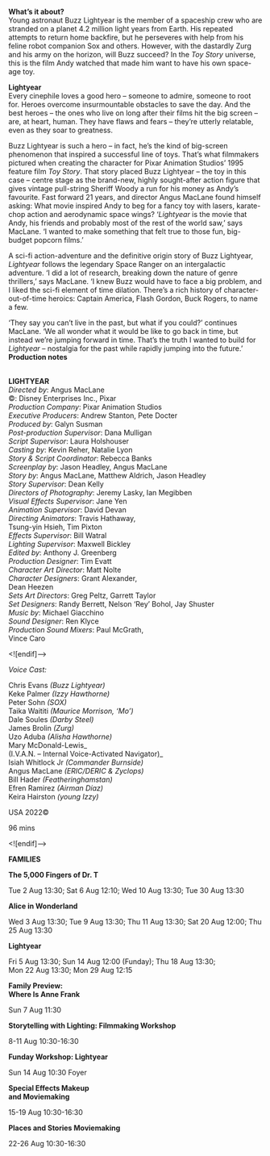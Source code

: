 

**What’s it about?**  
Young astronaut Buzz Lightyear is the member of a spaceship crew who are stranded on a planet 4.2 million light years from Earth. His repeated attempts to return home backfire, but he perseveres with help from his feline robot companion Sox and others. However, with the dastardly Zurg and his army on the horizon, will Buzz succeed? In the _Toy Story_ universe, this is the film Andy watched that made him want to have his own  space-age toy.


**Lightyear**  
Every cinephile loves a good hero – someone to admire, someone to root for. Heroes overcome insurmountable obstacles to save the day. And the best heroes – the ones who live on long after their films hit the big screen – are, at heart, human. They have flaws and fears – they’re utterly relatable, even as they soar to greatness.

Buzz Lightyear is such a hero – in fact, he’s the kind of big-screen phenomenon that inspired a successful line of toys. That’s what filmmakers pictured when creating the character for Pixar Animation Studios’ 1995 feature film _Toy Story_. That story placed Buzz Lightyear – the toy in this case – centre stage as the brand-new, highly sought-after action figure that gives vintage pull-string Sheriff Woody a run for his money as Andy’s favourite. Fast forward 21 years, and director Angus MacLane found himself asking: What movie inspired Andy to beg for a fancy toy with lasers, karate-chop action and aerodynamic space wings? ‘_Lightyear_ is the movie that Andy, his friends and probably most of the rest of the world saw,’ says MacLane. ‘I wanted to make something that felt true to those fun, big-budget popcorn films.’

A sci-fi action-adventure and the definitive origin story of Buzz Lightyear, _Lightyear_ follows the legendary Space Ranger on an intergalactic adventure. ‘I did a lot of research, breaking down the nature of genre thrillers,’ says MacLane. ‘I knew Buzz would have to face a big problem, and I liked the sci-fi element of time dilation. There’s a rich history of character-out-of-time heroics: Captain America, Flash Gordon,  Buck Rogers, to name a few.

‘They say you can’t live in the past, but what if you could?’ continues MacLane. ‘We all wonder what it would be like to go back in time, but instead we’re jumping forward in time. That’s the truth I wanted to build for _Lightyear_ – nostalgia for the past while rapidly jumping into the future.’  
**Production notes**
<br><br>

**LIGHTYEAR**  
_Directed by_: Angus MacLane  
©: Disney Enterprises Inc., Pixar  
_Production Company_: Pixar Animation Studios  
_Executive Producers_: Andrew Stanton,  Pete Docter  
_Produced by_: Galyn Susman  
_Post-production Supervisor_: Dana Mulligan  
_Script Supervisor_: Laura Holshouser  
_Casting by_: Kevin Reher, Natalie Lyon  
_Story & Script Coordinator_: Rebecca Banks  
_Screenplay by_: Jason Headley, Angus MacLane  
_Story by_: Angus MacLane, Matthew Aldrich, Jason Headley  
_Story Supervisor_: Dean Kelly  
_Directors of Photography_: Jeremy Lasky,  Ian Megibben  
_Visual Effects Supervisor_: Jane Yen  
_Animation Supervisor_: David Devan  
_Directing Animators_: Travis Hathaway,  
Tsung-yin Hsieh, Tim Pixton  
_Effects Supervisor_: Bill Watral  
_Lighting Supervisor_: Maxwell Bickley  
_Edited by_: Anthony J. Greenberg  
_Production Designer_: Tim Evatt  
_Character Art Director_: Matt Nolte  
_Character Designers_: Grant Alexander,  
Dean Heezen  
_Sets Art Directors_: Greg Peltz, Garrett Taylor  
_Set Designers_: Randy Berrett, Nelson ‘Rey’ Bohol, Jay Shuster  
_Music by_: Michael Giacchino  
_Sound Designer_: Ren Klyce  
_Production Sound Mixers_: Paul McGrath,  
Vince Caro

<![endif]-->

_Voice Cast:_

Chris Evans _(Buzz Lightyear)_  
Keke Palmer _(Izzy Hawthorne)_  
Peter Sohn _(SOX)_  
Taika Waititi _(Maurice Morrison, ‘Mo’)_  
Dale Soules _(Darby Steel)_  
James Brolin _(Zurg)_  
Uzo Aduba _(Alisha Hawthorne)_  
Mary McDonald-Lewis_  
(I.V.A.N. – Internal Voice-Activated Navigator)_  
Isiah Whitlock Jr _(Commander Burnside)_  
Angus MacLane _(ERIC/DERIC & Zyclops)_  
Bill Hader _(Featheringhamstan)_  
Efren Ramirez _(Airman Díaz)_  
Keira Hairston _(young Izzy)_

USA 2022©

96 mins

<![endif]-->

**FAMILIES**

**The 5,000 Fingers of Dr. T**

Tue 2 Aug 13:30; Sat 6 Aug 12:10; Wed 10 Aug 13:30; Tue 30 Aug 13:30

**Alice in Wonderland**

Wed 3 Aug 13:30; Tue 9 Aug 13:30; Thu 11 Aug 13:30; Sat 20 Aug 12:00; Thu 25 Aug 13:30

**Lightyear**

Fri 5 Aug 13:30; Sun 14 Aug 12:00 (Funday); Thu 18 Aug 13:30;  
Mon 22 Aug 13:30; Mon 29 Aug 12:15

**Family Preview:  
Where Is Anne Frank**

Sun 7 Aug 11:30

**Storytelling with Lighting: Filmmaking Workshop**

8-11 Aug 10:30-16:30

**Funday Workshop: Lightyear**

Sun 14 Aug 10:30 Foyer

**Special Effects Makeup  
and Moviemaking**

15-19 Aug 10:30-16:30

**Places and Stories Moviemaking**

22-26 Aug 10:30-16:30
<!--stackedit_data:
eyJoaXN0b3J5IjpbMTg2MDY4MTE4OF19
-->